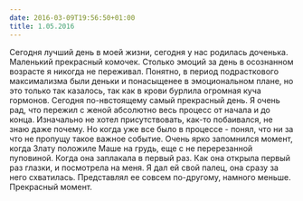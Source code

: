 ```yaml
---
date: 2016-03-09T19:56:50+01:00
title: 1.05.2016
---
```


Сегодня лучший день в моей жизни, сегодня у нас родилась доченька. Маленький прекрасный комочек. Столько эмоций за день в осознанном возрасте я никогда не переживал. Понятно, в период подрасткового максимализма были деньки и понасыщенее в эмоциональном плане, но это только так казалось, так как в крови бурлила огромная куча гормонов. Сегодня по-нвстоящему самый прекрасный день. Я очень рад, что пережил с женой абсолютно весь процесс от начала и до конца. Изначально не хотел присутствовать, как-то побаивался, не знаю даже почему. Но когда уже все было в процессе - понял, что ни за что не пропущу такое важное событие. Очень ярко запомнился момент, когда Злату положиле Маше на грудь, еще с не перерезанной пуповиной. Когда она заплакала в первый раз. Как она открыла первый раз глазки, и посмотрела на меня. Я дал ей свой палец, она сразу за него схватилась. Представлял ее совсем по-другому, намного меньше. Прекрасный момент. 